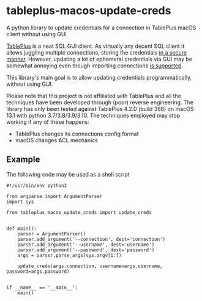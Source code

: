 # tableplus-macos-update-creds
A python library to update credentials for a connection in TablePlus macOS client without using GUI

[TablePlus](https://tableplus.com) is a neat SQL GUI client. As virtually any decent SQL client it allows juggling
multiple connections, storing the credentials [in a secure manner](https://tableplus.com/privacy). However, updating
a lot of ephemeral credentials via GUI may be somewhat annoying even though importing connections
[is supported](https://docs.tableplus.com/gui-tools/manage-connections#export-and-import-connections).

This library's main goal is to allow updating credentials programmatically, without using GUI.

Please note that this project is not affiliated with TablePlus and all the techniques have been developed through (poor)
reverse engineering. The library has only been tested against TablePlus 4.2.0 (build 388) on macOS 13.1 with python
3.7/3.8/3.9/3.10. The techniques employed may stop working if any of these happens:
- TablePlus changes its connections config format
- macOS changes ACL mechanics

## Example
The following code may be used as a shell script

    #!/usr/bin/env python3
    
    from argparse import ArgumentParser
    import sys
    
    from tableplus_macos_update_creds import update_creds
    
    
    def main():
        parser = ArgumentParser()
        parser.add_argument('--connection', dest='connection')
        parser.add_argument('--username', dest='username')
        parser.add_argument('--password', dest='password')
        args = parser.parse_args(sys.argv[1:])
    
        update_creds(args.connection, username=args.username, password=args.password)
    
    
    if __name__ == '__main__':
        main()

